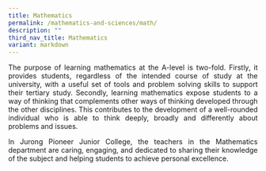 ```yaml
---
title: Mathematics
permalink: /mathematics-and-sciences/math/
description: ""
third_nav_title: Mathematics
variant: markdown
---
```

<div align="justify">
<p>The purpose of learning mathematics at the A-level is two-fold. Firstly,
it provides students, regardless of the intended course of study at the
university, with a useful set of tools and problem solving skills to support
their tertiary study. Secondly, learning mathematics expose students to
a way of thinking that complements other ways of thinking developed through
the other disciplines. This contributes to the development of a well-rounded
individual who is able to think deeply, broadly and differently about problems
and issues.</p>
<p>In Jurong Pioneer Junior College, the teachers in the Mathematics department
are caring, engaging, and dedicated to sharing their knowledge of the subject
and helping students to achieve personal excellence.</p></div>